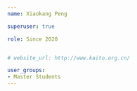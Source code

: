 ```yaml
---
name: Xiaokang Peng

superuser: true

role: Since 2020


# website_url: http://www.kaito.org.cn/

user_groups:
- Master Students
---
```

